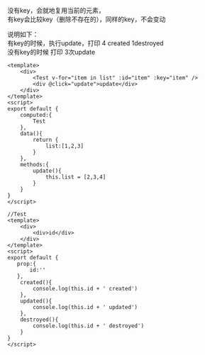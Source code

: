 没有key，会就地复用当前的元素，  
有key会比较key（删除不存在的），同样的key，不会变动  

说明如下：  
有key的时候，执行update，打印 4 created  1destroyed  
没有key的时候 打印 3次update
```vue
<template>
    <div>
        <Test v-for="item in list" :id="item" :key="item" />
        <div @click="update">update</div>
    </div>
</template>
<script>
export default {
    computed:{
        Test
    },
    data(){
        return {
            list:[1,2,3]
        }
    },
    methods:{
        update(){
            this.list = [2,3,4]
        }
    }
}
</script>
```
```vue
//Test
<template>
    <div>
        <div>id</div>
    </div>
</template>
<script>
export default {
   prop:{
       id:''
   },
    created(){
        console.log(this.id + ' created')
    },
    updated(){
        console.log(this.id + ' updated')
    },
    destroyed(){
        console.log(this.id + ' destroyed')
    }
}
</script>
```